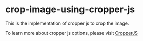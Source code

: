 # crop-image-using-cropper-js
This is the implementation of cropper js to crop the image.

To learn more about cropper js options, please visit [CropperJS](https://fengyuanchen.github.io/cropperjs/)
